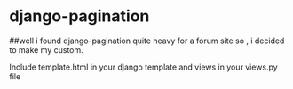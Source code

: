 # django-pagination
##well i found django-pagination quite heavy for a forum site so , i decided to make my custom.

Include template.html in your django template
and views in your views.py file 
